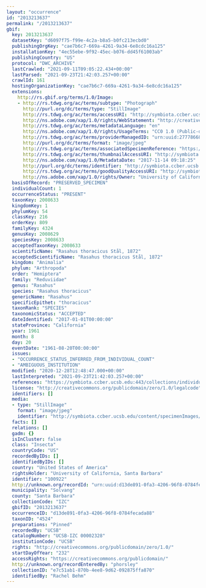 ```yaml
---
layout: "occurrence"
id: "2013213637"
permalink: "/2013213637"
gbif:
  key: 2013213637
  datasetKey: "d6097f75-f99e-4c2a-b8a5-b0fc213ecbd0"
  publishingOrgKey: "cae7b6c7-669a-4261-9a34-6e8cdc16a125"
  installationKey: "4ec55ebe-9f92-45ec-b076-dd45f61003ab"
  publishingCountry: "US"
  protocol: "DWC_ARCHIVE"
  lastCrawled: "2021-09-11T09:05:22.434+00:00"
  lastParsed: "2021-09-23T21:42:03.257+00:00"
  crawlId: 161
  hostingOrganizationKey: "cae7b6c7-669a-4261-9a34-6e8cdc16a125"
  extensions:
    http://rs.gbif.org/terms/1.0/Image:
    - http://rs.tdwg.org/ac/terms/subtype: "Photograph"
      http://purl.org/dc/terms/type: "StillImage"
      http://rs.tdwg.org/ac/terms/accessURI: "http://symbiota.ccber.ucsb.edu/content/specimenImages/UCSB_IZC/UCSB-IZC00002/UCSB-IZC_00002328_lg.jpg"
      http://ns.adobe.com/xap/1.0/rights/WebStatement: "http://creativecommons.org/publicdomain/zero/1.0/"
      http://rs.tdwg.org/ac/terms/metadataLanguage: "en"
      http://ns.adobe.com/xap/1.0/rights/UsageTerms: "CC0 1.0 (Public-domain)"
      http://rs.tdwg.org/ac/terms/providerManagedID: "urn:uuid:27778668-d629-469f-aeef-31b6f8bfd6c4"
      http://purl.org/dc/terms/format: "image/jpeg"
      http://rs.tdwg.org/ac/terms/associatedSpecimenReference: "https://symbiota.ccber.ucsb.edu:443/collections/individual/index.php?occid=100922"
      http://rs.tdwg.org/ac/terms/thumbnailAccessURI: "http://symbiota.ccber.ucsb.edu/content/specimenImages/UCSB_IZC/UCSB-IZC00002/UCSB-IZC_00002328_tn.jpg"
      http://ns.adobe.com/xap/1.0/MetadataDate: "2017-11-14 09:18:25"
      http://purl.org/dc/terms/identifier: "http://symbiota.ccber.ucsb.edu/content/specimenImages/UCSB_IZC/UCSB-IZC00002/UCSB-IZC_00002328_lg.jpg"
      http://rs.tdwg.org/ac/terms/goodQualityAccessURI: "http://symbiota.ccber.ucsb.edu/content/specimenImages/UCSB_IZC/UCSB-IZC00002/UCSB-IZC_00002328.jpg"
      http://ns.adobe.com/xap/1.0/rights/Owner: "University of California, Santa Barbara"
  basisOfRecord: "PRESERVED_SPECIMEN"
  individualCount: 1
  occurrenceStatus: "PRESENT"
  taxonKey: 2008633
  kingdomKey: 1
  phylumKey: 54
  classKey: 216
  orderKey: 809
  familyKey: 4324
  genusKey: 2008629
  speciesKey: 2008633
  acceptedTaxonKey: 2008633
  scientificName: "Rasahus thoracicus Stål, 1872"
  acceptedScientificName: "Rasahus thoracicus Stål, 1872"
  kingdom: "Animalia"
  phylum: "Arthropoda"
  order: "Hemiptera"
  family: "Reduviidae"
  genus: "Rasahus"
  species: "Rasahus thoracicus"
  genericName: "Rasahus"
  specificEpithet: "thoracicus"
  taxonRank: "SPECIES"
  taxonomicStatus: "ACCEPTED"
  dateIdentified: "2017-01-01T00:00:00"
  stateProvince: "California"
  year: 1961
  month: 8
  day: 20
  eventDate: "1961-08-20T00:00:00"
  issues:
  - "OCCURRENCE_STATUS_INFERRED_FROM_INDIVIDUAL_COUNT"
  - "AMBIGUOUS_INSTITUTION"
  modified: "2020-12-28T12:48:47.000+00:00"
  lastInterpreted: "2021-09-23T21:42:03.257+00:00"
  references: "https://symbiota.ccber.ucsb.edu:443/collections/individual/index.php?occid=100922"
  license: "http://creativecommons.org/publicdomain/zero/1.0/legalcode"
  identifiers: []
  media:
  - type: "StillImage"
    format: "image/jpeg"
    identifier: "http://symbiota.ccber.ucsb.edu/content/specimenImages/UCSB_IZC/UCSB-IZC00002/UCSB-IZC_00002328_lg.jpg"
  facts: []
  relations: []
  gadm: {}
  isInCluster: false
  class: "Insecta"
  countryCode: "US"
  recordedByIDs: []
  identifiedByIDs: []
  country: "United States of America"
  rightsHolder: "University of California, Santa Barbara"
  identifier: "100922"
  http://unknown.org/recordId: "urn:uuid:d13de891-0fa3-4206-96f8-0784fecada88"
  municipality: "Solvang"
  county: "Santa Barbara"
  collectionCode: "IZC"
  gbifID: "2013213637"
  occurrenceID: "d13de891-0fa3-4206-96f8-0784fecada88"
  taxonID: "4524"
  preparations: "Pinned"
  recordedBy: "UCSB"
  catalogNumber: "UCSB-IZC 00002328"
  institutionCode: "UCSB"
  rights: "http://creativecommons.org/publicdomain/zero/1.0/"
  startDayOfYear: "232"
  accessRights: "https://creativecommons.org/publicdomain/"
  http://unknown.org/recordEnteredBy: "phorsley"
  collectionID: "e7c51ab1-870b-4ee8-9d62-092875ffa870"
  identifiedBy: "Rachel Behm"
---
```

